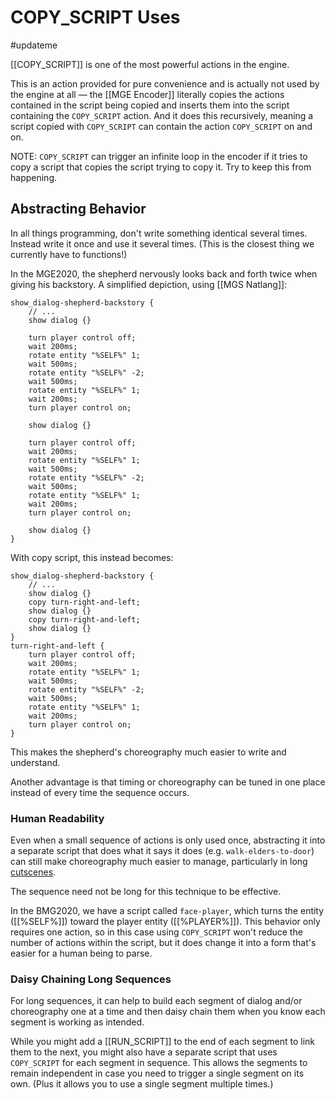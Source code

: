 # COPY_SCRIPT Uses

#updateme

[[COPY_SCRIPT]] is one of the most powerful actions in the engine.

This is an action provided for pure convenience and is actually not used by the engine at all — the [[MGE Encoder]] literally copies the actions contained in the script being copied and inserts them into the script containing the `COPY_SCRIPT` action. And it does this recursively, meaning a script copied with `COPY_SCRIPT` can contain the action `COPY_SCRIPT` on and on.

NOTE: `COPY_SCRIPT` can trigger an infinite loop in the encoder if it tries to copy a script that copies the script trying to copy it. Try to keep this from happening.

## Abstracting Behavior

In all things programming, don't write something identical several times. Instead write it once and use it several times. (This is the closest thing we currently have to functions!)

In the MGE2020, the shepherd nervously looks back and forth twice when giving his backstory. A simplified depiction, using [[MGS Natlang]]:

```
show_dialog-shepherd-backstory {
	// ...
	show dialog {}

	turn player control off;
	wait 200ms;
	rotate entity "%SELF%" 1;
	wait 500ms;
	rotate entity "%SELF%" -2;
	wait 500ms;
	rotate entity "%SELF%" 1;
	wait 200ms;
	turn player control on;

	show dialog {}

	turn player control off;
	wait 200ms;
	rotate entity "%SELF%" 1;
	wait 500ms;
	rotate entity "%SELF%" -2;
	wait 500ms;
	rotate entity "%SELF%" 1;
	wait 200ms;
	turn player control on;

	show dialog {}
}
```

With copy script, this instead becomes:

```
show_dialog-shepherd-backstory {
	// ...
	show dialog {}
	copy turn-right-and-left;
	show dialog {}
	copy turn-right-and-left;
	show dialog {}
}
turn-right-and-left {
	turn player control off;
	wait 200ms;
	rotate entity "%SELF%" 1;
	wait 500ms;
	rotate entity "%SELF%" -2;
	wait 500ms;
	rotate entity "%SELF%" 1;
	wait 200ms;
	turn player control on;
}
```

This makes the shepherd's choreography much easier to write and understand.

Another advantage is that timing or choreography can be tuned in one place instead of every time the sequence occurs.

### Human Readability

Even when a small sequence of actions is only used once, abstracting it into a separate script that does what it says it does (e.g. `walk-elders-to-door`) can still make choreography much easier to manage, particularly in long [cutscenes](#cutscenes).

The sequence need not be long for this technique to be effective.

In the BMG2020, we have a script called `face-player`, which turns the entity ([[%SELF%]]) toward the player entity ([[%PLAYER%]]). This behavior only requires one action, so in this case using `COPY_SCRIPT` won't reduce the number of actions within the script, but it does change it into a form that's easier for a human being to parse.

### Daisy Chaining Long Sequences

For long sequences, it can help to build each segment of dialog and/or choreography one at a time and then daisy chain them when you know each segment is working as intended.

While you might add a [[RUN_SCRIPT]] to the end of each segment to link them to the next, you might also have a separate script that uses `COPY_SCRIPT` for each segment in sequence. This allows the segments to remain independent in case you need to trigger a single segment on its own. (Plus it allows you to use a single segment multiple times.)
